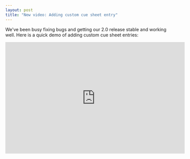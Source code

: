 ```yaml
--- 
layout: post
title: "New video: Adding custom cue sheet entry"
---
```

We've been busy fixing bugs and getting our 2.0 release stable and working well. Here is a quick demo of adding custom cue sheet entries:

<iframe width="560" height="349" src="http://www.youtube.com/embed/z2hBI04LY-s" frameborder="0" allowfullscreen="allowfullscreen">
</iframe>
